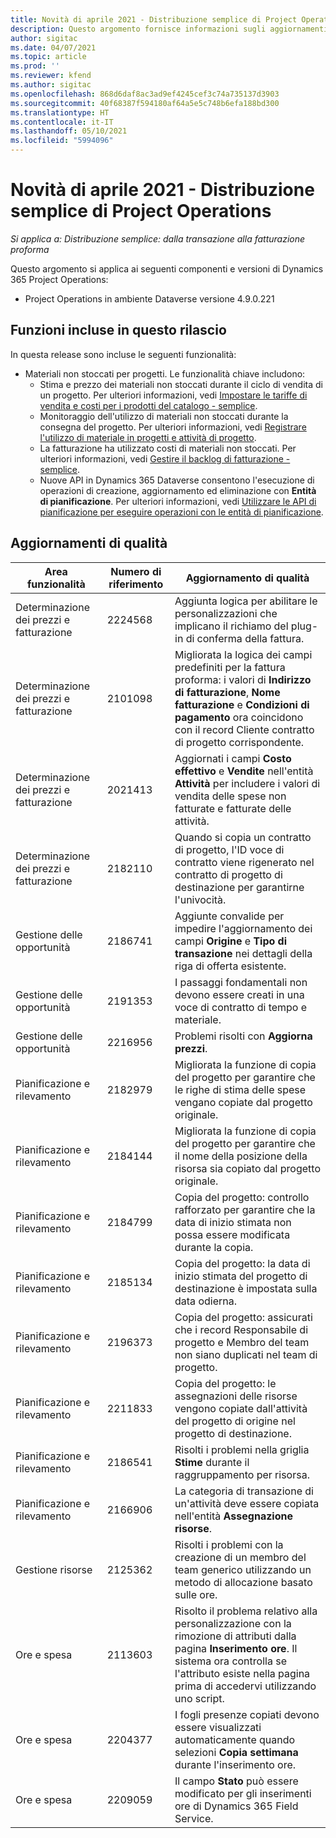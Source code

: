 ```yaml
---
title: Novità di aprile 2021 - Distribuzione semplice di Project Operations
description: Questo argomento fornisce informazioni sugli aggiornamenti di qualità disponibili nella versione di aprile 2021 della distribuzione semplice di Project Operations.
author: sigitac
ms.date: 04/07/2021
ms.topic: article
ms.prod: ''
ms.reviewer: kfend
ms.author: sigitac
ms.openlocfilehash: 868d6daf8ac3ad9ef4245cef3c74a735137d3903
ms.sourcegitcommit: 40f68387f594180af64a5e5c748b6efa188bd300
ms.translationtype: HT
ms.contentlocale: it-IT
ms.lasthandoff: 05/10/2021
ms.locfileid: "5994096"
---
```

# <a name="whats-new-april-2021---project-operations-lite-deployment"></a>Novità di aprile 2021 - Distribuzione semplice di Project Operations

_Si applica a: Distribuzione semplice: dalla transazione alla fatturazione proforma_

Questo argomento si applica ai seguenti componenti e versioni di Dynamics 365 Project Operations:

  - Project Operations in ambiente Dataverse versione 4.9.0.221 

## <a name="features-included-in-this-release"></a>Funzioni incluse in questo rilascio

In questa release sono incluse le seguenti funzionalità:

- Materiali non stoccati per progetti. Le funzionalità chiave includono:
  - Stima e prezzo dei materiali non stoccati durante il ciclo di vendita di un progetto. Per ulteriori informazioni, vedi [Impostare le tariffe di vendita e costi per i prodotti del catalogo - semplice](../pricing-costing/set-up-cost-sales-rates-catalog-products.md).
  - Monitoraggio dell'utilizzo di materiali non stoccati durante la consegna del progetto. Per ulteriori informazioni, vedi [Registrare l'utilizzo di materiale in progetti e attività di progetto](../../material/material-usage-log.md).
  - La fatturazione ha utilizzato costi di materiali non stoccati. Per ulteriori informazioni, vedi [Gestire il backlog di fatturazione - semplice](../proforma-invoicing/manage-billing-backlog-sales.md#product-billing-backlog).
  - Nuove API in Dynamics 365 Dataverse consentono l'esecuzione di operazioni di creazione, aggiornamento ed eliminazione con **Entità di pianificazione**. Per ulteriori informazioni, vedi [Utilizzare le API di pianificazione per eseguire operazioni con le entità di pianificazione](../../project-management/schedule-api-preview.md).

## <a name="quality-updates"></a>Aggiornamenti di qualità

| **Area funzionalità** | **Numero di riferimento** | **Aggiornamento di qualità** |
| --- | --- | --- |
| Determinazione dei prezzi e fatturazione | 2224568 | Aggiunta logica per abilitare le personalizzazioni che implicano il richiamo del plug-in di conferma della fattura. |
| Determinazione dei prezzi e fatturazione | 2101098 | Migliorata la logica dei campi predefiniti per la fattura proforma: i valori di **Indirizzo di fatturazione**, **Nome fatturazione** e **Condizioni di pagamento** ora coincidono con il record Cliente contratto di progetto corrispondente. |
| Determinazione dei prezzi e fatturazione | 2021413 | Aggiornati i campi **Costo effettivo** e **Vendite** nell'entità **Attività** per includere i valori di vendita delle spese non fatturate e fatturate delle attività. |
| Determinazione dei prezzi e fatturazione | 2182110 | Quando si copia un contratto di progetto, l'ID voce di contratto viene rigenerato nel contratto di progetto di destinazione per garantirne l'univocità. |
| Gestione delle opportunità | 2186741 | Aggiunte convalide per impedire l'aggiornamento dei campi **Origine** e **Tipo di transazione** nei dettagli della riga di offerta esistente. |
| Gestione delle opportunità | 2191353 | I passaggi fondamentali non devono essere creati in una voce di contratto di tempo e materiale. |
| Gestione delle opportunità | 2216956 | Problemi risolti con **Aggiorna prezzi**. |
| Pianificazione e rilevamento | 2182979 | Migliorata la funzione di copia del progetto per garantire che le righe di stima delle spese vengano copiate dal progetto originale. |
| Pianificazione e rilevamento | 2184144 | Migliorata la funzione di copia del progetto per garantire che il nome della posizione della risorsa sia copiato dal progetto originale. |
| Pianificazione e rilevamento | 2184799 | Copia del progetto: controllo rafforzato per garantire che la data di inizio stimata non possa essere modificata durante la copia. |
| Pianificazione e rilevamento | 2185134 | Copia del progetto: la data di inizio stimata del progetto di destinazione è impostata sulla data odierna. |
| Pianificazione e rilevamento | 2196373 | Copia del progetto: assicurati che i record Responsabile di progetto e Membro del team non siano duplicati nel team di progetto. |
| Pianificazione e rilevamento | 2211833 | Copia del progetto: le assegnazioni delle risorse vengono copiate dall'attività del progetto di origine nel progetto di destinazione. |
| Pianificazione e rilevamento | 2186541 | Risolti i problemi nella griglia **Stime** durante il raggruppamento per risorsa. |
| Pianificazione e rilevamento | 2166906 | La categoria di transazione di un'attività deve essere copiata nell'entità **Assegnazione risorse**. |
| Gestione risorse | 2125362 | Risolti i problemi con la creazione di un membro del team generico utilizzando un metodo di allocazione basato sulle ore. |
| Ore e spesa | 2113603 | Risolto il problema relativo alla personalizzazione con la rimozione di attributi dalla pagina **Inserimento ore**. Il sistema ora controlla se l'attributo esiste nella pagina prima di accedervi utilizzando uno script. |
| Ore e spesa | 2204377 | I fogli presenze copiati devono essere visualizzati automaticamente quando selezioni **Copia settimana** durante l'inserimento ore. |
| Ore e spesa | 2209059 | Il campo **Stato** può essere modificato per gli inserimenti ore di Dynamics 365 Field Service. |
